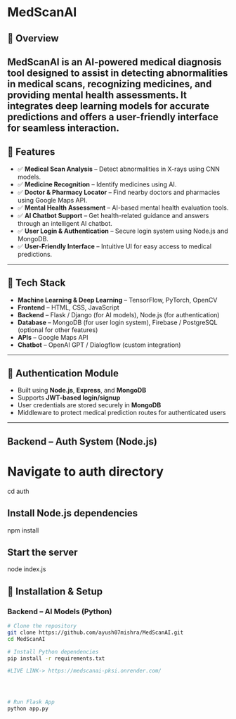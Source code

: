 # MedScanAI

## 📌 Overview
MedScanAI is an AI-powered medical diagnosis tool designed to assist in detecting abnormalities in medical scans, recognizing medicines, and providing mental health assessments. It integrates deep learning models for accurate predictions and offers a user-friendly interface for seamless interaction.
---
## 🚀 Features
- ✅ **Medical Scan Analysis** – Detect abnormalities in X-rays using CNN models.
- ✅ **Medicine Recognition** – Identify medicines using AI.
- ✅ **Doctor & Pharmacy Locator** – Find nearby doctors and pharmacies using Google Maps API.
- ✅ **Mental Health Assessment** – AI-based mental health evaluation tools.
- ✅ **AI Chatbot Support** – Get health-related guidance and answers through an intelligent AI chatbot.
- ✅ **User Login & Authentication** – Secure login system using Node.js and MongoDB.
- ✅ **User-Friendly Interface** – Intuitive UI for easy access to medical predictions.
---

## 📂 Tech Stack
- **Machine Learning & Deep Learning** – TensorFlow, PyTorch, OpenCV
- **Frontend** – HTML, CSS, JavaScript
- **Backend** – Flask / Django (for AI models), Node.js (for authentication)
- **Database** – MongoDB (for user login system), Firebase / PostgreSQL (optional for other features)
- **APIs** – Google Maps API
- **Chatbot** – OpenAI GPT / Dialogflow (custom integration)

---

## 🔐 Authentication Module
- Built using **Node.js**, **Express**, and **MongoDB**
- Supports **JWT-based login/signup**
- User credentials are stored securely in **MongoDB**
- Middleware to protect medical prediction routes for authenticated users

---

## Backend – Auth System (Node.js)
# Navigate to auth directory
cd auth

## Install Node.js dependencies
npm install

## Start the server
node index.js

## 🔧 Installation & Setup

### Backend – AI Models (Python)
```sh
# Clone the repository
git clone https://github.com/ayush07mishra/MedScanAI.git
cd MedScanAI

# Install Python dependencies
pip install -r requirements.txt

#LIVE LINK-> https://medscanai-pksi.onrender.com/




# Run Flask App
python app.py
